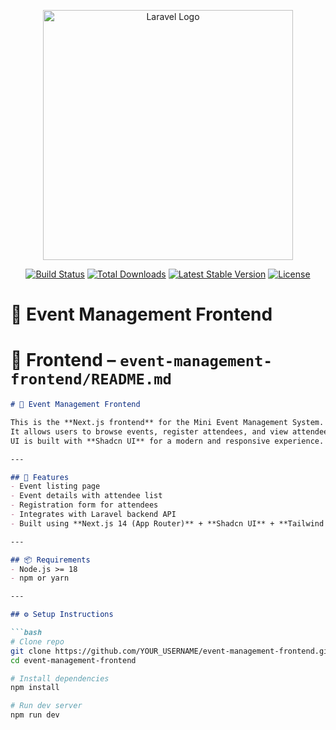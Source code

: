 <p align="center"><a href="https://laravel.com" target="_blank"><img src="https://raw.githubusercontent.com/laravel/art/master/logo-lockup/5%20SVG/2%20CMYK/1%20Full%20Color/laravel-logolockup-cmyk-red.svg" width="400" alt="Laravel Logo"></a></p>

<p align="center">
<a href="https://github.com/laravel/framework/actions"><img src="https://github.com/laravel/framework/workflows/tests/badge.svg" alt="Build Status"></a>
<a href="https://packagist.org/packages/laravel/framework"><img src="https://img.shields.io/packagist/dt/laravel/framework" alt="Total Downloads"></a>
<a href="https://packagist.org/packages/laravel/framework"><img src="https://img.shields.io/packagist/v/laravel/framework" alt="Latest Stable Version"></a>
<a href="https://packagist.org/packages/laravel/framework"><img src="https://img.shields.io/packagist/l/laravel/framework" alt="License"></a>
</p>


# 🎉 Event Management Frontend

# 🔵 Frontend – `event-management-frontend/README.md`

```markdown
# 🎨 Event Management Frontend

This is the **Next.js frontend** for the Mini Event Management System.  
It allows users to browse events, register attendees, and view attendee lists.  
UI is built with **Shadcn UI** for a modern and responsive experience.

---

## 🚀 Features
- Event listing page
- Event details with attendee list
- Registration form for attendees
- Integrates with Laravel backend API
- Built using **Next.js 14 (App Router)** + **Shadcn UI** + **Tailwind CSS**

---

## 📦 Requirements
- Node.js >= 18  
- npm or yarn  

---

## ⚙️ Setup Instructions

```bash
# Clone repo
git clone https://github.com/YOUR_USERNAME/event-management-frontend.git
cd event-management-frontend

# Install dependencies
npm install

# Run dev server
npm run dev
